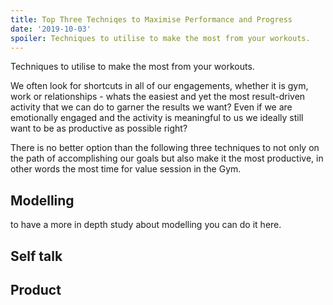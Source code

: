 ```yaml
---
title: Top Three Techniqes to Maximise Performance and Progress
date: '2019-10-03'
spoiler: Techniques to utilise to make the most from your workouts.
---
```


Techniques to utilise to make the most from your workouts.

We often look for shortcuts in all of our engagements, whether it is gym, work or relationships - whats the easiest and yet the most result-driven activity that we can do to garner the results we want? Even if we are emotionally engaged and the activity is meaningful to us we ideally still want to be as productive as possible right?

There is no better option than the following three techniques to not only on the path of accomplishing our goals but also make it the most productive, in other words the most time for value session in the Gym.

## Modelling
to have a more in depth study about modelling you can do it here.

## Self talk
## Product